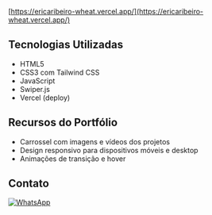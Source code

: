 [https://ericaribeiro-wheat.vercel.app/](https://ericaribeiro-wheat.vercel.app/)

##  Tecnologias Utilizadas

- HTML5
- CSS3 com Tailwind CSS
- JavaScript
- Swiper.js
- Vercel (deploy)

##  Recursos do Portfólio

- Carrossel com imagens e vídeos dos projetos
- Design responsivo para dispositivos móveis e desktop
- Animações de transição e hover

##  Contato
[![WhatsApp](https://img.shields.io/badge/WhatsApp-25D366?style=for-the-badge&logo=whatsapp&logoColor=white)](https://wa.me/5547992806411?text=Ol%C3%A1%2C%20quero%20saber%20mais%20sobre%20as%20aplica%C3%A7%C3%B5es.)
